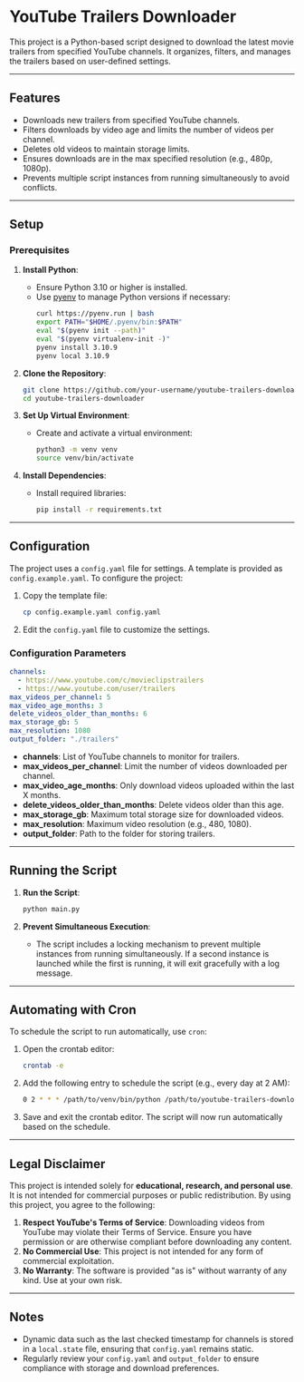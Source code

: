 # YouTube Trailers Downloader

This project is a Python-based script designed to download the latest movie trailers from specified YouTube channels. It organizes, filters, and manages the trailers based on user-defined settings.

---

## Features

- Downloads new trailers from specified YouTube channels.
- Filters downloads by video age and limits the number of videos per channel.
- Deletes old videos to maintain storage limits.
- Ensures downloads are in the max specified resolution (e.g., 480p, 1080p).
- Prevents multiple script instances from running simultaneously to avoid conflicts.

---

## Setup

### Prerequisites

1. **Install Python**:
   - Ensure Python 3.10 or higher is installed.
   - Use [pyenv](https://github.com/pyenv/pyenv) to manage Python versions if necessary:
     ```bash
     curl https://pyenv.run | bash
     export PATH="$HOME/.pyenv/bin:$PATH"
     eval "$(pyenv init --path)"
     eval "$(pyenv virtualenv-init -)"
     pyenv install 3.10.9
     pyenv local 3.10.9
     ```

2. **Clone the Repository**:
   ```bash
   git clone https://github.com/your-username/youtube-trailers-downloader.git
   cd youtube-trailers-downloader
   ```

3. **Set Up Virtual Environment**:
   - Create and activate a virtual environment:
     ```bash
     python3 -m venv venv
     source venv/bin/activate
     ```

4. **Install Dependencies**:
   - Install required libraries:
     ```bash
     pip install -r requirements.txt
     ```

---

## Configuration

The project uses a `config.yaml` file for settings. A template is provided as `config.example.yaml`. To configure the project:

1. Copy the template file:
   ```bash
   cp config.example.yaml config.yaml
   ```

2. Edit the `config.yaml` file to customize the settings.

### Configuration Parameters

```yaml
channels:
  - https://www.youtube.com/c/movieclipstrailers
  - https://www.youtube.com/user/trailers
max_videos_per_channel: 5
max_video_age_months: 3
delete_videos_older_than_months: 6
max_storage_gb: 5
max_resolution: 1080
output_folder: "./trailers"
```

- **channels**: List of YouTube channels to monitor for trailers.
- **max_videos_per_channel**: Limit the number of videos downloaded per channel.
- **max_video_age_months**: Only download videos uploaded within the last X months.
- **delete_videos_older_than_months**: Delete videos older than this age.
- **max_storage_gb**: Maximum total storage size for downloaded videos.
- **max_resolution**: Maximum video resolution (e.g., 480, 1080).
- **output_folder**: Path to the folder for storing trailers.

---

## Running the Script

1. **Run the Script**:
   ```bash
   python main.py
   ```

2. **Prevent Simultaneous Execution**:
   - The script includes a locking mechanism to prevent multiple instances from running simultaneously. If a second instance is launched while the first is running, it will exit gracefully with a log message.

---

## Automating with Cron

To schedule the script to run automatically, use `cron`:

1. Open the crontab editor:
   ```bash
   crontab -e
   ```

2. Add the following entry to schedule the script (e.g., every day at 2 AM):
   ```bash
   0 2 * * * /path/to/venv/bin/python /path/to/youtube-trailers-downloader/main.py
   ```

3. Save and exit the crontab editor. The script will now run automatically based on the schedule.

---

## Legal Disclaimer

This project is intended solely for **educational, research, and personal use**. It is not intended for commercial purposes or public redistribution. By using this project, you agree to the following:

1. **Respect YouTube's Terms of Service**: Downloading videos from YouTube may violate their Terms of Service. Ensure you have permission or are otherwise compliant before downloading any content.
2. **No Commercial Use**: This project is not intended for any form of commercial exploitation.
3. **No Warranty**: The software is provided "as is" without warranty of any kind. Use at your own risk.

---

## Notes

- Dynamic data such as the last checked timestamp for channels is stored in a `local.state` file, ensuring that `config.yaml` remains static.
- Regularly review your `config.yaml` and `output_folder` to ensure compliance with storage and download preferences.

